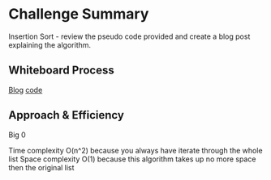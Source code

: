# Challenge Summary

Insertion Sort - review the pseudo code provided and create a blog post explaining the algorithm.

## Whiteboard Process

[Blog](sorting/insertion/BLOG.md)
[code](python/code_challenges/insertion_sort.py)

## Approach & Efficiency

Big 0

Time complexity O(n^2) because you always have iterate through the whole list
Space complexity O(1) because this algorithm takes up no more space then the original list
